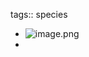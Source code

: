 tags:: species

- ![image.png](https://peach-geographical-bat-397.mypinata.cloud/ipfs/QmeRFonsW57GYaq8u46ivF3ubTSooRHkdgPmbzPnp5Cpdt)
-